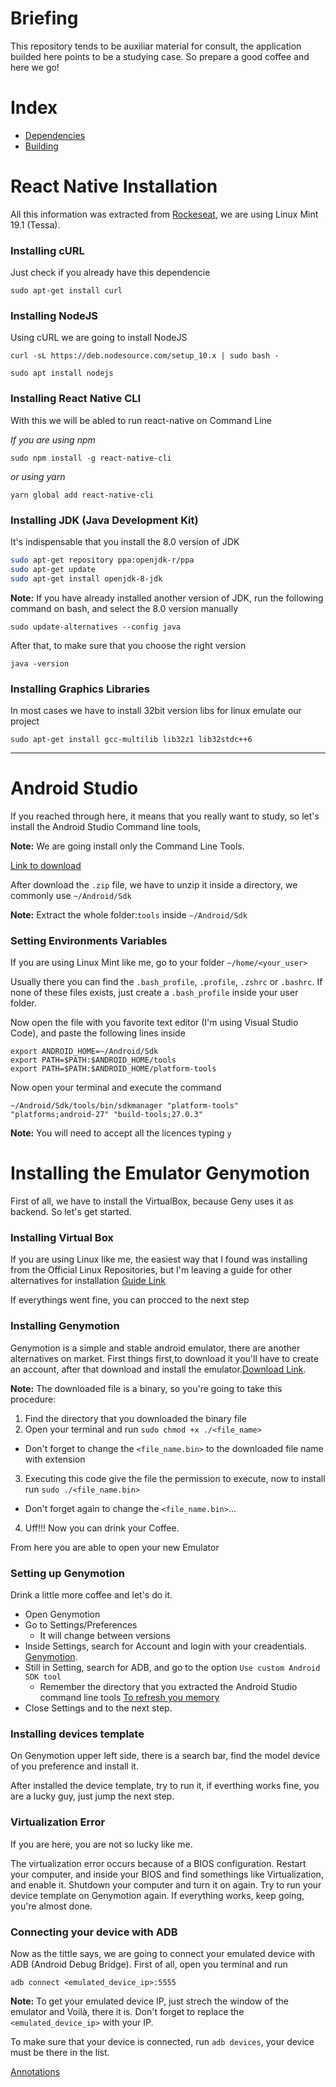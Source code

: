 # Briefing
This repository tends to be auxiliar material for consult, the application builded here points to be a studying case. So prepare a good coffee and here we go!

# Index
- [Dependencies](https://github.com/richardyamamoto/bootcamp-react-native/blob/master/notes/DEPENDENCIES.md)
- [Building](https://github.com/richardyamamoto/bootcamp-react-native/blob/master/notes/BUILDINGNOTES.md)

# React Native Installation
All this information was extracted from [Rockeseat](https://docs.rocketseat.dev/ambiente-react-native/android/linux), we are using Linux Mint 19.1 (Tessa).

### Installing cURL
Just check if you already have this dependencie

`sudo apt-get install curl`

### Installing NodeJS
Using cURL we are going to install NodeJS

`curl -sL https://deb.nodesource.com/setup_10.x | sudo bash -`

`sudo apt install nodejs`

### Installing React Native CLI
With this we will be abled to run react-native on Command Line

_If you are using npm_

`sudo npm install -g react-native-cli`

_or using yarn_

`yarn global add react-native-cli`

### Installing JDK (Java Development Kit)
It's indispensable that you install the 8.0 version of JDK

```bash
sudo apt-get repository ppa:openjdk-r/ppa
sudo apt-get update
sudo apt-get install openjdk-8-jdk
```

**Note:**
If you have already installed another version of JDK, run the following command on bash, and select the 8.0 version manually

`sudo update-alternatives --config java`

After that, to make sure that you choose the right version

`java -version`

### Installing Graphics Libraries
In most cases we have to install 32bit version libs for linux emulate our project

`sudo apt-get install gcc-multilib lib32z1 lib32stdc++6`

---

# Android Studio
If you reached through here, it means that you really want to study, so let's install the Android Studio Command line tools,

**Note:**
We are going install only the Command Line Tools.

[Link to download](https://developer.android.com/studio/#downloads)

After download the `.zip` file, we have to unzip it inside a directory, we commonly use `~/Android/Sdk`

**Note:**
Extract the whole folder:`tools` inside `~/Android/Sdk`

### Setting Environments Variables
If you are using Linux Mint like me, go to your folder `~/home/<your_user>`

Usually there you can find the `.bash_profile`, `.profile`, `.zshrc` or `.bashrc`. If none of these files exists, just create a `.bash_profile` inside your user folder.

Now open the file with you favorite text editor (I'm using Visual Studio Code), and paste the following lines inside

```
export ANDROID_HOME=~/Android/Sdk
export PATH=$PATH:$ANDROID_HOME/tools
export PATH=$PATH:$ANDROID_HOME/platform-tools
```
Now open your terminal and execute the command

`~/Android/Sdk/tools/bin/sdkmanager "platform-tools" "platforms;android-27" "build-tools;27.0.3"`

**Note:**
You will need to accept all the licences typing `y`

# Installing the Emulator Genymotion

First of all, we have to install the VirtualBox, because Geny uses it as backend. So let's get started.

### Installing Virtual Box
If you are using Linux like me, the easiest way that I found was installing from the Official Linux Repositories, but I'm leaving a guide for other alternatives for installation [Guide Link](https://computingforgeeks.com/install-virtualbox-on-kali-linux-linux-mint/)

If everythings went fine, you can procced to the next step

### Installing Genymotion
Genymotion is a simple and stable android emulator, there are another alternatives on market.
First things first,to download it you'll have to create an account, after that download and install the emulator.[Download Link](https://www.genymotion.com/fun-zone/).

**Note:**
The downloaded file is a binary, so you're going to take this procedure:

1.  Find the directory that you downloaded the binary file
2.  Open your terminal and run `sudo chmod +x ./<file_name>`
  - Don't forget to change the `<file_name.bin>` to the downloaded file name with extension
3.  Executing this code give the file the permission to execute, now to install run `sudo ./<file_name.bin>`
  - Don't forget again to change the `<file_name.bin>`...
4.  Uff!!! Now you can drink your Coffee.

From here you are able to open your new Emulator

### Setting up Genymotion
Drink a little more coffee and let's do it.

- Open Genymotion
- Go to Settings/Preferences
  - It will change between versions
- Inside Settings, search for Account and login with your creadentials. [Genymotion](https://www.genymotion.com/fun-zone/).
- Still in Setting, search for ADB, and go to the option `Use custom Android SDK tool`
  - Remember the directory that you extracted the Android Studio command line tools
  [To refresh you memory](https://github.com/richardyamamoto/react-native/blob/master/README.md#android-studio)
- Close Settings and to the next step.

### Installing devices template
On Genymotion upper left side, there is a search bar, find the model device of you preference and install it.

After installed the device template, try to run it, if everthing works fine, you are a lucky guy, just jump the next step.

### Virtualization Error
If you are here, you are not so lucky like me.

The virtualization error occurs because of a BIOS configuration. Restart your computer, and inside your BIOS and find somethings like Virtualization, and enable it. Shutdown your computer and turn it on again. Try to run your device template on Genymotion again. If everything works, keep going, you're almost done.

### Connecting your device with ADB
Now as the tittle says, we are going to connect your emulated device with ADB (Android Debug Bridge). First of all, open you terminal and run

`adb connect <emulated_device_ip>:5555`

**Note:**
To get your emulated device IP, just strech the window of the emulator and Voilà, there it is. Don't forget to replace the `<emulated_device_ip>` with your IP.

To make sure that your device is connected, run `adb devices`, your device must be there in the list.

[Annotations]()

